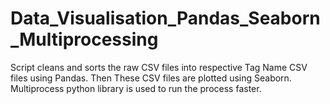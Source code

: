 # Data_Visualisation_Pandas_Seaborn_Multiprocessing
Script cleans and sorts the raw CSV files into respective Tag Name CSV files using Pandas. 
Then These CSV files are plotted using Seaborn.
Multiprocess python library is used to run the process faster. 
